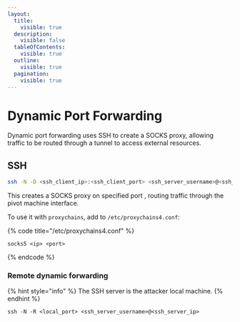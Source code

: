 ```yaml
---
layout:
  title:
    visible: true
  description:
    visible: false
  tableOfContents:
    visible: true
  outline:
    visible: true
  pagination:
    visible: true
---
```


# Dynamic Port Forwarding

Dynamic port forwarding uses SSH to create a SOCKS proxy, allowing traffic to be routed through a tunnel to access external resources.

## SSH

```bash
ssh -N -D <ssh_client_ip>:<ssh_client_port> <ssh_server_username>@<ssh_server_ip>
```

This creates a SOCKS proxy on specified port , routing traffic through the pivot machine interface.

To use it with `proxychains`, add to `/etc/proxychains4.conf`:

{% code title="/etc/proxychains4.conf" %}
```
socks5 <ip> <port>
```
{% endcode %}

### Remote dynamic forwarding

{% hint style="info" %}
The SSH server is the attacker local machine.
{% endhint %}

```
ssh -N -R <local_port> <ssh_server_username>@<ssh_server_ip>
```
